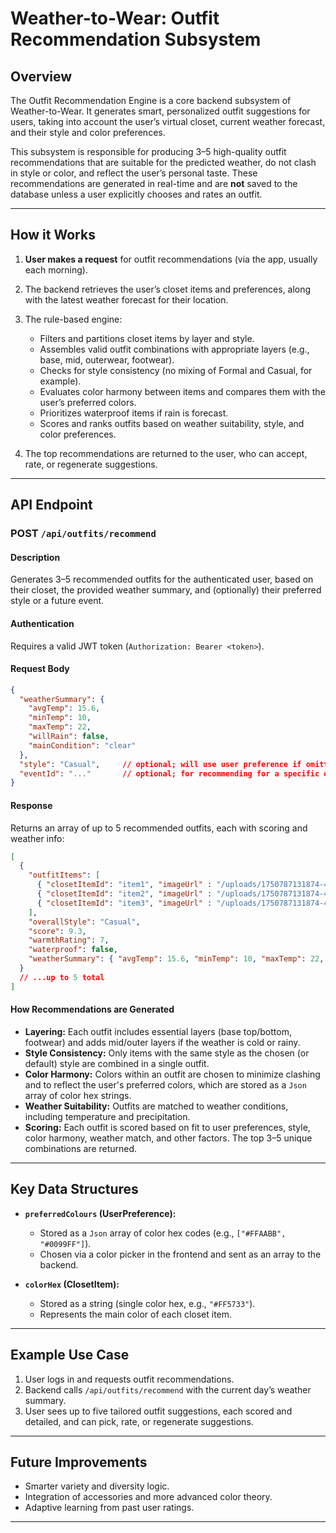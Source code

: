 # Weather-to-Wear: Outfit Recommendation Subsystem

## **Overview**

The Outfit Recommendation Engine is a core backend subsystem of Weather-to-Wear. It generates smart, personalized outfit suggestions for users, taking into account the user’s virtual closet, current weather forecast, and their style and color preferences.

This subsystem is responsible for producing 3–5 high-quality outfit recommendations that are suitable for the predicted weather, do not clash in style or color, and reflect the user’s personal taste. These recommendations are generated in real-time and are **not** saved to the database unless a user explicitly chooses and rates an outfit.

---

## **How it Works**

1. **User makes a request** for outfit recommendations (via the app, usually each morning).
2. The backend retrieves the user’s closet items and preferences, along with the latest weather forecast for their location.
3. The rule-based engine:

   * Filters and partitions closet items by layer and style.
   * Assembles valid outfit combinations with appropriate layers (e.g., base, mid, outerwear, footwear).
   * Checks for style consistency (no mixing of Formal and Casual, for example).
   * Evaluates color harmony between items and compares them with the user’s preferred colors.
   * Prioritizes waterproof items if rain is forecast.
   * Scores and ranks outfits based on weather suitability, style, and color preferences.
4. The top recommendations are returned to the user, who can accept, rate, or regenerate suggestions.

---

## **API Endpoint**

### **POST** `/api/outfits/recommend`

#### **Description**

Generates 3–5 recommended outfits for the authenticated user, based on their closet, the provided weather summary, and (optionally) their preferred style or a future event.

#### **Authentication**

Requires a valid JWT token (`Authorization: Bearer <token>`).

#### **Request Body**

```json
{
  "weatherSummary": {
    "avgTemp": 15.6,
    "minTemp": 10,
    "maxTemp": 22,
    "willRain": false,
    "mainCondition": "clear"
  },
  "style": "Casual",     // optional; will use user preference if omitted
  "eventId": "..."       // optional; for recommending for a specific event
}
```

#### **Response**

Returns an array of up to 5 recommended outfits, each with scoring and weather info:

```json
[
  {
    "outfitItems": [
      { "closetItemId": "item1", "imageUrl" : "/uploads/1750787131874-411620469.png", "layerCategory": "base_top", "category": "TSHIRT", "style": "Casual", "colorHex": "#222222", "warmthFactor": 5, "waterproof": false},
      { "closetItemId": "item2", "imageUrl" : "/uploads/1750787131874-411620468.png", "layerCategory": "base_bottom", "category": "JEANS", "style": "Casual", "colorHex": "#224488",  "warmthFactor": 5, "waterproof": false},
      { "closetItemId": "item3", "imageUrl" : "/uploads/1750787131874-411620467.png", "layerCategory": "footwear", "category": "SHOES", "style": "Casual", "colorHex": "#333333", "warmthFactor": 5, "waterproof": false}
    ],
    "overallStyle": "Casual",
    "score": 9.3,
    "warmthRating": 7,
    "waterproof": false,
    "weatherSummary": { "avgTemp": 15.6, "minTemp": 10, "maxTemp": 22, "willRain": false, "mainCondition": "clear" }
  }
  // ...up to 5 total
]
```

#### **How Recommendations are Generated**

* **Layering:** Each outfit includes essential layers (base top/bottom, footwear) and adds mid/outer layers if the weather is cold or rainy.
* **Style Consistency:** Only items with the same style as the chosen (or default) style are combined in a single outfit.
* **Color Harmony:** Colors within an outfit are chosen to minimize clashing and to reflect the user's preferred colors, which are stored as a `Json` array of color hex strings.
* **Weather Suitability:** Outfits are matched to weather conditions, including temperature and precipitation.
* **Scoring:** Each outfit is scored based on fit to user preferences, style, color harmony, weather match, and other factors. The top 3–5 unique combinations are returned.

---

## **Key Data Structures**

* **`preferredColours` (UserPreference):**

  * Stored as a `Json` array of color hex codes (e.g., `["#FFAABB", "#0099FF"]`).
  * Chosen via a color picker in the frontend and sent as an array to the backend.
* **`colorHex` (ClosetItem):**

  * Stored as a string (single color hex, e.g., `"#FF5733"`).
  * Represents the main color of each closet item.

---

## **Example Use Case**

1. User logs in and requests outfit recommendations.
2. Backend calls `/api/outfits/recommend` with the current day’s weather summary.
3. User sees up to five tailored outfit suggestions, each scored and detailed, and can pick, rate, or regenerate suggestions.

---

## **Future Improvements**

* Smarter variety and diversity logic.
* Integration of accessories and more advanced color theory.
* Adaptive learning from past user ratings.

---
